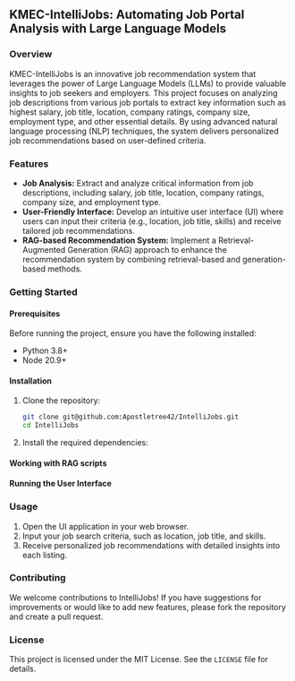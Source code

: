 ## KMEC-IntelliJobs: Automating Job Portal Analysis with Large Language Models

### Overview

KMEC-IntelliJobs is an innovative job recommendation system that leverages the power of Large Language Models (LLMs) to provide valuable insights to job seekers and employers. This project focuses on analyzing job descriptions from various job portals to extract key information such as highest salary, job title, location, company ratings, company size, employment type, and other essential details. By using advanced natural language processing (NLP) techniques, the system delivers personalized job recommendations based on user-defined criteria.

### Features

- **Job Analysis:** Extract and analyze critical information from job descriptions, including salary, job title, location, company ratings, company size, and employment type.
- **User-Friendly Interface:** Develop an intuitive user interface (UI) where users can input their criteria (e.g., location, job title, skills) and receive tailored job recommendations.
- **RAG-based Recommendation System:** Implement a Retrieval-Augmented Generation (RAG) approach to enhance the recommendation system by combining retrieval-based and generation-based methods.

### Getting Started

#### Prerequisites

Before running the project, ensure you have the following installed:

- Python 3.8+
- Node 20.9+

#### Installation

1. Clone the repository:
   ```bash
   git clone git@github.com:Apostletree42/IntelliJobs.git
   cd IntelliJobs
   ```

2. Install the required dependencies:


#### Working with RAG scripts



#### Running the User Interface


### Usage

1. Open the UI application in your web browser.
2. Input your job search criteria, such as location, job title, and skills.
3. Receive personalized job recommendations with detailed insights into each listing.

### Contributing

We welcome contributions to IntelliJobs! If you have suggestions for improvements or would like to add new features, please fork the repository and create a pull request.

### License

This project is licensed under the MIT License. See the `LICENSE` file for details.
